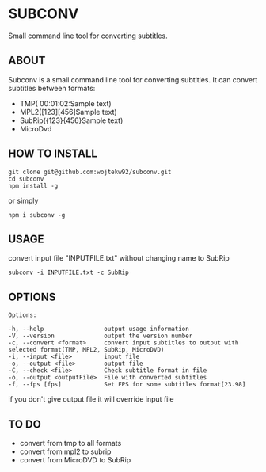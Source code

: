 # SUBCONV
Small command line tool for converting subtitles.

## ABOUT

Subconv is a small command line tool for converting subtitles.
It can convert subtitles between formats:
* TMP( 00:01:02:Sample text)
* MPL2([123][456]Sample text)
* SubRip({123}{456}Sample text)
* MicroDvd

## HOW TO INSTALL
```
git clone git@github.com:wojtekw92/subconv.git
cd subconv
npm install -g
```

or simply

```
npm i subconv -g
```

## USAGE
convert input file "INPUTFILE.txt" without changing name to SubRip
```
subconv -i INPUTFILE.txt -c SubRip
```

## OPTIONS
```
Options:

-h, --help                 output usage information
-V, --version              output the version number
-c, --convert <format>     convert input subtitles to output with selected format(TMP, MPL2, SubRip, MicroDVD)
-i, --input <file>         input file
-o, --output <file>        output file
-C, --check <file>         Check subtitle format in file
-o, --output <outputFile>  File with converted subtitles
-f, --fps [fps]            Set FPS for some subtitles format[23.98]
```

if you don't give output file it will override input file


## TO DO

* convert from tmp to all formats
* convert from mpl2 to subrip
* convert from MicroDVD to SubRip
